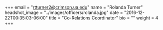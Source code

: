 +++
email = "rtturner2@crimson.ua.edu"
name = "Rolanda Turner"
headshot_image = "../images/officers/rolanda.jpg"
date = "2016-12-22T00:35:03-06:00"
title = "Co-Relations Coordinator"
bio = ""
weight = 4
+++
